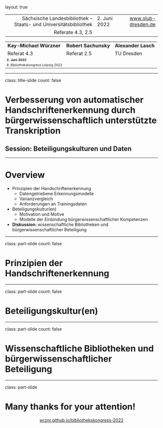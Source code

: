 layout: true
  
<div class="my-header"></div>

<div class="my-footer">
  <table>
    <tr>
      <td style="text-align:right">Sächsische Landesbibliothek – Staats- und Universitätsbibliothek</td>
      <td>2. Juni 2022</td>
      <td style="text-align:right"><a href="https://www.slub-dresden.de/">www.slub-dresden.de</a></td>
    </tr>
    <tr>
      <td style="text-align:right">Referate 4.3, 2.5</td>
      <td />
    </tr>
  </table>
</div>

<div class="my-title-footer">
  <table>
    <tr>
      <td style="text-align:left"><b>Kay-Michael Würzner</b></td>
      <td style="text-align:left"><b>Robert Sachunsky</b></td>
      <td style="text-align:left"><b>Alexander Lasch</b></td>
    </tr>
    <tr>
      <td style="text-align:left">Referat 4.3</td>
      <td style="text-align:left">Referat 2.5</td>
      <td style="text-align:left">TU Dresden</td>
    </tr>
    <tr>
      <td style="font-size:8pt"><b>2. Juni 2022</b></td>
    </tr>
    <tr>
      <td style="font-size:8pt">8. Bibliothekskongress Leipzig 2022</td>
    </tr>
  </table>
</div>

---

class: title-slide
count: false

# Verbesserung von automatischer Handschriftenerkennung durch bürgerwissenschaftlich unterstützte Transkription
## Session: Beteiligungskulturen und Daten

---

# Overview

- Prinzipien der Handschriftenerkennung
  + Datengetriebene Erkennungsmodelle
  + Varianzvergleich
  + Anforderungen an Trainingsdaten
- Beteiligungskultur(en)
  + Motivation und Motive
  + Modelle der Einbindung bürgerwissenschaftlicher Kompetenzen
- **Diskussion:** wissenschaftliche Bibliotheken und bürgerwissenschaftlicher Beteiligung

---

class: part-slide
count: false

# Prinzipien der Handschriftenerkennung

---

class: part-slide
count: false

# Beteiligungskultur(en)

---

class: part-slide
count: false

# Wissenschaftliche Bibliotheken und bürgerwissenschaftlicher Beteiligung

---

class: part-slide

# Many thanks for your attention!

<center>
<a href="https://wrznr.github.io/bibliothekskongress-2022/">wrznr.github.io/bibliothekskongress-2022</a>
</center>
